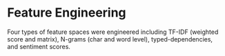 # Feature Engineering

Four types of feature spaces were engineered including TF-IDF (weighted score and matrix), N-grams (char and word level), typed-dependencies, and sentiment scores.
